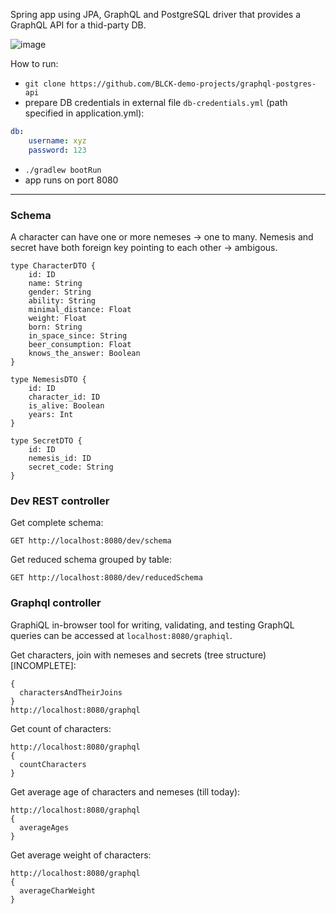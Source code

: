 Spring app using JPA, GraphQL and PostgreSQL driver that provides a GraphQL API for a thid-party DB.


![image](https://github.com/user-attachments/assets/a17ed145-00dc-4abf-b2b8-64108ef4031a)

How to run:
- `git clone https://github.com/BLCK-demo-projects/graphql-postgres-api`
- prepare DB credentials in external file `db-credentials.yml` (path specified in application.yml):
```yaml
db:
    username: xyz
    password: 123
```
- `./gradlew bootRun`
- app runs on port 8080

---

### Schema

A character can have one or more nemeses -> one to many. Nemesis and secret have both foreign key pointing to each other -> ambigous.
```
type CharacterDTO {
    id: ID
    name: String
    gender: String
    ability: String
    minimal_distance: Float
    weight: Float
    born: String
    in_space_since: String
    beer_consumption: Float
    knows_the_answer: Boolean
}

type NemesisDTO {
    id: ID
    character_id: ID
    is_alive: Boolean
    years: Int
}

type SecretDTO {
    id: ID
    nemesis_id: ID
    secret_code: String
}
```

### Dev REST controller

Get complete schema:
```
GET http://localhost:8080/dev/schema
```

Get reduced schema grouped by table:
```
GET http://localhost:8080/dev/reducedSchema
```

### Graphql controller

GraphiQL in-browser tool for writing, validating, and testing GraphQL queries can be accessed at `localhost:8080/graphiql`.

Get characters, join with nemeses and secrets (tree structure) [INCOMPLETE]:
```
{
  charactersAndTheirJoins
}
http://localhost:8080/graphql
```

Get count of characters:
```
http://localhost:8080/graphql
{
  countCharacters
}
```

Get average age of characters and nemeses (till today):
```
http://localhost:8080/graphql
{
  averageAges
}
```

Get average weight of characters:
```
http://localhost:8080/graphql
{
  averageCharWeight
}
```

